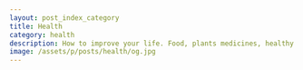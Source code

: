 ```yaml
---
layout: post_index_category
title: Health
category: health
description: How to improve your life. Food, plants medicines, healthy living, superfoods.
image: /assets/p/posts/health/og.jpg
---
```

